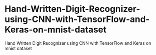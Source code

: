# Hand-Written-Digit-Recognizer-using-CNN-with-TensorFlow-and-Keras-on-mnist-dataset
Hand Written Digit Recognizer using CNN with TensorFlow and  Keras on mnist dataset
